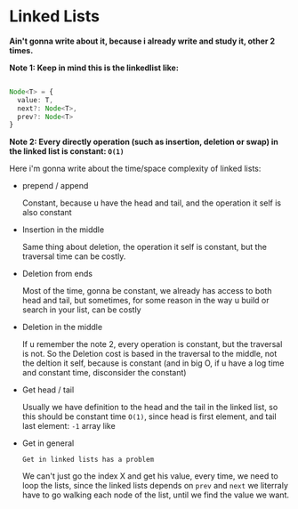 # Linked Lists

**Ain't gonna write about it, because i already write and study it, other 2 times.**


**Note 1: Keep in mind this is the linkedlist like:**

```ts

Node<T> = {
  value: T,
  next?: Node<T>,
  prev?: Node<T>
}

```

**Note 2: Every directly operation (such as insertion, deletion or swap) in the linked list is constant: `O(1)`**

Here i'm gonna write about the time/space complexity of linked lists:

- prepend / append
  
    Constant, because u have the head and tail, and the operation it self is also constant
- Insertion in the middle
  
    Same thing about deletion, the operation it self is constant, but the traversal time can be costly.
- Deletion from ends
  
    Most of the time, gonna be constant, we already has access to both head and tail, but sometimes, for some reason in the way u build or search in your list, can be costly
- Deletion in the middle
  
    If u remember the note 2, every operation is constant, but the traversal is not. So the Deletion cost is based in the traversal to the middle, not the deltion it self, because is constant (and in big O, if u have a log time and constant time, disconsider the constant)

- Get head / tail
    
    Usually we have definition to the head and the tail in the linked list, so this should be constant time `O(1)`, since head is first element, and tail last element: `-1` array like

- Get in general
    
      Get in linked lists has a problem
    
    We can't just go the index X and get his value, every time, we need to loop the lists, since the linked lists depends on `prev` and `next` we literraly have to go walking each node of the list, until we find the value we want.



